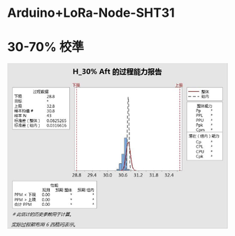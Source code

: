 # Arduino+LoRa-Node-SHT31
# 30-70% 校準

![image](https://github.com/jaspers0324/LoRa-Node-SHT31/blob/master/SHT31_MINITABE/H_30%25%20Aft%20%E7%9A%84%E8%BF%87%E7%A8%8B%E8%83%BD%E5%8A%9B%E6%8A%A5%E5%91%8A.jpg)
